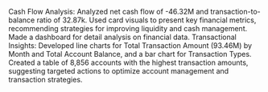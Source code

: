 Cash Flow Analysis: Analyzed net cash flow of -46.32M and transaction-to-balance ratio of 32.87k.
Used card visuals to present key financial metrics, recommending strategies for improving liquidity and cash management.
Made a dashboard for detail analysis on financial data.
Transactional Insights: Developed line charts for Total Transaction Amount (93.46M) by Month and Total Account Balance, and a bar chart for Transaction Types. 
Created a table of 8,856 accounts with the highest transaction amounts, suggesting targeted actions to optimize account management and transaction strategies.
